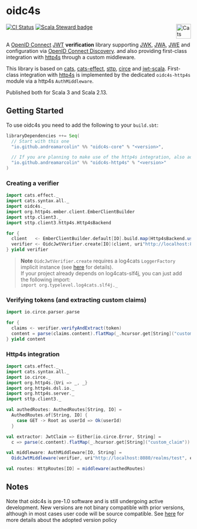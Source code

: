oidc4s
===============

[![CI Status](https://github.com/andreamarcolin/oidc4s/workflows/ci/badge.svg)](https://github.com/andreamarcolin/oidc4s/actions) 
[![Scala Steward badge](https://img.shields.io/badge/Scala_Steward-helping-brightgreen.svg?style=flat&logo=data:image/png;base64,iVBORw0KGgoAAAANSUhEUgAAAA4AAAAQCAMAAAARSr4IAAAAVFBMVEUAAACHjojlOy5NWlrKzcYRKjGFjIbp293YycuLa3pYY2LSqql4f3pCUFTgSjNodYRmcXUsPD/NTTbjRS+2jomhgnzNc223cGvZS0HaSD0XLjbaSjElhIr+AAAAAXRSTlMAQObYZgAAAHlJREFUCNdNyosOwyAIhWHAQS1Vt7a77/3fcxxdmv0xwmckutAR1nkm4ggbyEcg/wWmlGLDAA3oL50xi6fk5ffZ3E2E3QfZDCcCN2YtbEWZt+Drc6u6rlqv7Uk0LdKqqr5rk2UCRXOk0vmQKGfc94nOJyQjouF9H/wCc9gECEYfONoAAAAASUVORK5CYII=)](https://scala-steward.org) <a href="https://typelevel.org/cats/"><img src="https://typelevel.org/cats/img/cats-badge.svg" height="40px" align="right" alt="Cats friendly" /></a></br></br>

A [OpenID Connect](https://openid.net/specs/openid-connect-core-1_0-final.html) [JWT](https://tools.ietf.org/html/rfc7519) **verification** library supporting [JWK](https://tools.ietf.org/html/rfc7517), [JWA](https://tools.ietf.org/html/rfc7518), [JWE](https://tools.ietf.org/html/rfc7516) and configuration via [OpenID Connect Discovery](https://openid.net/specs/openid-connect-discovery-1_0.html).
and also providing first-class integration with [http4s](https://http4s.org/) through a custom middleware.

This library is based on [cats](https://typelevel.org/cats/), [cats-effect](https://typelevel.org/cats-effect/), [sttp](https://sttp.softwaremill.com/), [circe](https://circe.github.io/circe/) and [jwt-scala](https://github.com/jwt-scala/jwt-scala). 
First-class integration with [http4s](https://http4s.org/) is implemented by the dedicated `oidc4s-http4s` module via a http4s `AuthMiddleware`.

Published both for Scala 3 and Scala 2.13.

## Getting Started
To use oidc4s you need to add the following to your `build.sbt`:
```scala
libraryDependencies ++= Seq(
  // Start with this one
  "io.github.andreamarcolin" %% "oidc4s-core" % "<version>",

  // If you are planning to make use of the http4s integration, also add this one
  "io.github.andreamarcolin" %% "oidc4s-http4s" % "<version>"
)
```

### Creating a verifier
```scala
import cats.effect._
import cats.syntax.all._
import oidc4s._
import org.http4s.ember.client.EmberClientBuilder
import sttp.client3._
import sttp.client3.http4s.Http4sBackend

for {
  client   <- EmberClientBuilder.default[IO].build.map(Http4sBackend.usingClient(_))
  verifier <- OidcJwtVerifier.create[IO](client, uri"http://localhost:8080/realms/test")
} yield verifier
```

> **Note**
> `OidcJwtVerifier.create` requires a log4cats `LoggerFactory` implicit instance (see [here](https://github.com/typelevel/log4cats#logging-using-capabilities) for details).  
> If your project already depends on log4cats-slf4j, you can just add the following import:  
> `import org.typelevel.log4cats.slf4j._`

### Verifying tokens (and extracting custom claims)
```scala
import io.circe.parser.parse

for {
  claims <- verifier.verifyAndExtract(token)
  content = parse(claims.content).flatMap(_.hcursor.get[String]("custom_claim"))
} yield content
```

### Http4s integration
```scala
import cats.effect._
import cats.syntax.all._
import io.circe._
import org.http4s.{Uri => _, _}
import org.http4s.dsl.io._
import org.http4s.server._
import sttp.client3._

val authedRoutes: AuthedRoutes[String, IO] =
  AuthedRoutes.of[String, IO] {
    case GET -> Root as userId => Ok(userId)
  }

val extractor: JwtClaim => Either[io.circe.Error, String] =
  c => parse(c.content).flatMap(_.hcursor.get[String]("custom_claim"))

val middleware: AuthMiddleware[IO, String] =
  OidcJwtMiddleware(verifier, uri"http://localhost:8080/realms/test", extractor, _.toString)

val routes: HttpRoutes[IO] = middleware(authedRoutes)
```

## Notes
Note that oidc4s is pre-1.0 software and is still undergoing active development. New versions are not binary compatible with prior versions, although in most cases user code will be source compatible.
See [here](https://www.scala-lang.org/blog/2021/02/16/preventing-version-conflicts-with-versionscheme.html#early-semver-and-sbt-version-policy) for more details about the adopted version policy
